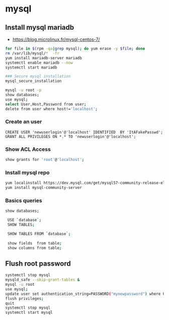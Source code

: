 # mysql

## Install mysql mariadb

* https://blog.microlinux.fr/mysql-centos-7/

```bash
for file in $(rpm -qa|grep mysql); do yum erase -y $file; done
rm /var/lib/mysql/*  -fr
yum install mariadb-server mariadb
systemctl enable mariadb --now
systemctl start mariadb

### Secure mysql installation
mysql_secure_installation

mysql -u root -p
show databases;
use mysql;
select User,Host,Password from user;
delete from user where host!='localhost';
```

### Create an user
```
CREATE USER 'newuserlogin'@'localhost' IDENTIFIED  BY 'ItAFakePasswd';
GRANT ALL PRIVILEGES ON *.* TO 'newuserlogin'@'localhost';
```
### Show ACL Access
```bash
show grants for 'root'@'localhost';
```

### Install mysql repo

```bash
yum localinstall https://dev.mysql.com/get/mysql57-community-release-el7-11.noarch.rpm
yum install mysql-community-server
```

### Basics queries

```bash
show databases;

 USE `database`;
 SHOW TABLES;

 SHOW TABLES FROM `database`;
 
 show fields  from table;
 show columns from table;
 ```
 
## Flush root password

```bash
systemctl stop mysql
mysqld_safe --skip-grant-tables &
mysql -u root
use mysql;
update user set authentication_string=PASSWORD("mynewpassword") where User='root';
flush privileges;
quit
systemctl stop mysql
systemctl start mysql
```
